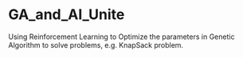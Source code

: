 # GA_and_AI_Unite
Using Reinforcement Learning to Optimize the parameters in Genetic Algorithm to solve problems, e.g. KnapSack problem. 
